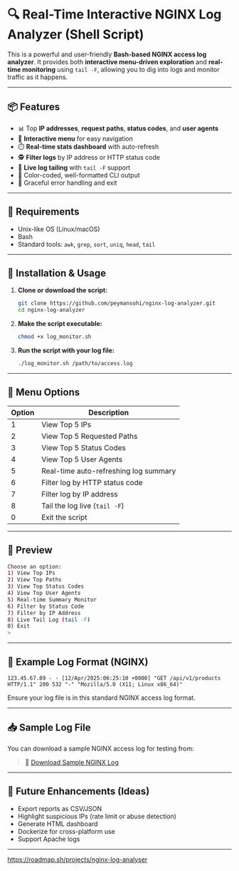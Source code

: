 # 🔍 Real-Time Interactive NGINX Log Analyzer (Shell Script)

This is a powerful and user-friendly **Bash-based NGINX access log analyzer**. It provides both **interactive menu-driven exploration** and **real-time monitoring** using `tail -F`, allowing you to dig into logs and monitor traffic as it happens.

---

## 📦 Features

- 📊 Top **IP addresses**, **request paths**, **status codes**, and **user agents**
- 🧭 **Interactive menu** for easy navigation
- ⏱️ **Real-time stats dashboard** with auto-refresh
- 🕵️ **Filter logs** by IP address or HTTP status code
- 📡 **Live log tailing** with `tail -F` support
- 🌈 Color-coded, well-formatted CLI output
- 🧼 Graceful error handling and exit

---

## 📁 Requirements

- Unix-like OS (Linux/macOS)
- Bash
- Standard tools: `awk`, `grep`, `sort`, `uniq`, `head`, `tail`

---

## 🚀 Installation & Usage

1. **Clone or download the script:**

   ```bash
   git clone https://github.com/peymansohi/nginx-log-analyzer.git
   cd nginx-log-analyzer
   ```

2. **Make the script executable:**

   ```bash
   chmod +x log_monitor.sh
   ```

3. **Run the script with your log file:**

   ```bash
   ./log_monitor.sh /path/to/access.log
   ```

---

## 🧭 Menu Options

| Option | Description                              |
|--------|------------------------------------------|
| 1      | View Top 5 IPs                            |
| 2      | View Top 5 Requested Paths                |
| 3      | View Top 5 Status Codes                  |
| 4      | View Top 5 User Agents                   |
| 5      | Real-time auto-refreshing log summary    |
| 6      | Filter log by HTTP status code           |
| 7      | Filter log by IP address                 |
| 8      | Tail the log live (`tail -F`)            |
| 0      | Exit the script                          |

---

## 📸 Preview

```bash
Choose an option:
1) View Top IPs
2) View Top Paths
3) View Top Status Codes
4) View Top User Agents
5) Real-time Summary Monitor
6) Filter by Status Code
7) Filter by IP Address
8) Live Tail Log (tail -F)
0) Exit
> 
```

---

## 🧪 Example Log Format (NGINX)

```
123.45.67.89 - - [12/Apr/2025:06:25:10 +0000] "GET /api/v1/products HTTP/1.1" 200 532 "-" "Mozilla/5.0 (X11; Linux x86_64)"
```

Ensure your log file is in this standard NGINX access log format.

---

## 📥 Sample Log File

You can download a sample NGINX access log for testing from:

> 📄 [Download Sample NGINX Log](https://gist.githubusercontent.com/kamranahmedse/e66c3b9ea89a1a030d3b739eeeef22d0/raw/77fb3ac837a73c4f0206e78a236d885590b7ae35/nginx-access.log)
---

## 🧩 Future Enhancements (Ideas)

- Export reports as CSV/JSON
- Highlight suspicious IPs (rate limit or abuse detection)
- Generate HTML dashboard
- Dockerize for cross-platform use
- Support Apache logs

---
https://roadmap.sh/projects/nginx-log-analyser
